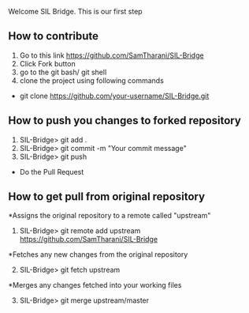 Welcome SIL Bridge. This is our first step

How to contribute
-----------------
1. Go to this link https://github.com/SamTharani/SIL-Bridge
2. Click Fork button
3. go to the git bash/ git shell
4. clone the project using following commands
  * git clone https://github.com/your-username/SIL-Bridge.git

How to push you changes to forked repository
--------------------------------------------
1. SIL-Bridge> git add .
2. SIL-Bridge> git commit -m "Your commit message"
3. SIL-Bridge> git push

* Do the Pull Request

How to get pull from original repository
----------------------------------------
 *Assigns the original repository to a remote called "upstream"
 
1. SIL-Bridge> git remote add upstream https://github.com/SamTharani/SIL-Bridge

 *Fetches any new changes from the original repository
 
2. SIL-Bridge> git fetch upstream

 *Merges any changes fetched into your working files
 
3. SIL-Bridge> git merge upstream/master


